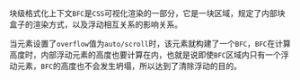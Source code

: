 块级格式化上下文`BFC`是`CSS`可视化渲染的一部分，它是一块区域，规定了内部块盒子的渲染方式，以及浮动相互关系的影响关系。

当元素设置了`overflow`值为`auto/scroll`时，该元素就构建了一个`BFC`，`BFC`在计算高度时，内部浮动元素的高度也要计算在内，也就是说即使`BFC`区域内只有一个浮动元素，`BFC`的高度也不会发生坍塌，所以达到了清除浮动的目的。